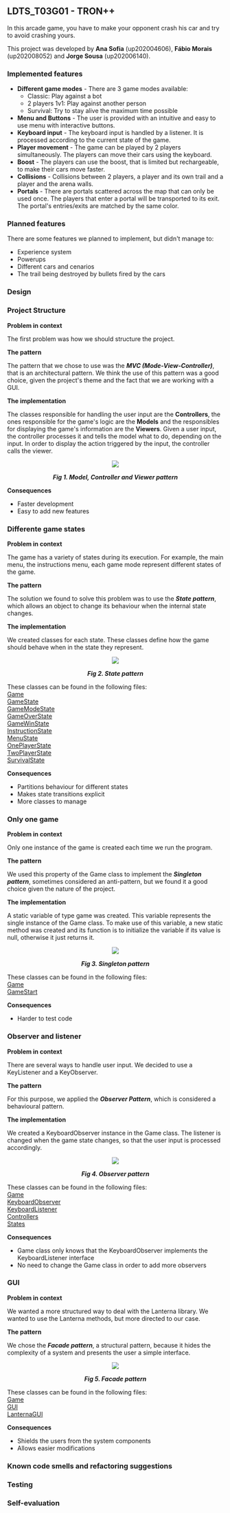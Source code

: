 ## LDTS_T03G01 - TRON++

In this arcade game, you have to make your opponent crash his car and try to avoid crashing yours.

This project was developed by **Ana Sofia** (up202004606), **Fábio Morais** (up202008052) and **Jorge Sousa** (up202006140).

### Implemented features

- **Different game modes** - There are 3 game modes available: 
  - Classic: Play against a bot
  - 2 players 1v1: Play against another person
  - Survival: Try to stay alive the maximum time possible
- **Menu and Buttons** - The user is provided with an intuitive and easy to use menu with interactive buttons.
- **Keyboard input** - The keyboard input is handled by a listener. It is processed according to the current state of the game.
- **Player movement** - The game can be played by 2 players simultaneously. The players can move their cars using the keyboard.
- **Boost** - The players can use the boost, that is limited but rechargeable, to make their cars move faster.
- **Collisions** - Collisions between 2 players, a player and its own trail and a player and the arena walls.
- **Portals** - There are portals scattered across the map that can only be used once. The players that enter a portal will be transported to its exit. The portal's entries/exits are matched by the same color.


### Planned features

There are some features we planned to implement, but didn't manage to:
- Experience system
- Powerups
- Different cars and cenarios
- The trail being destroyed by bullets fired by the cars

### Design

### Project Structure

**Problem in context**

The first problem was how we should structure the project.

**The pattern**

The pattern that we chose to use was the ***MVC (Mode-View-Controller)***, that is an architectural pattern. We think the use of this pattern was a good choice, given the project's theme and the fact that we are working with a GUI.

**The implementation**

The classes responsible for handling the user input are the **Controllers**, the ones responsible for the game's logic are the **Models** and the responsibles for displaying the game's information are the **Viewers**.
Given a user input, the controller processes it and tells the model what to do, depending on the input.
In order to display the action triggered by the input, the controller calls the viewer.

<p align="center" justify="center">
  <img src="images/uml/mvc.png"/>
</p>
<p align="center">
  <b><i>Fig 1. Model, Controller and Viewer pattern</i></b>
</p>

**Consequences**
- Faster development
- Easy to add new features

### Differente game states

**Problem in context**

The game has a variety of states during its execution. For example, the main menu, the instructions menu, each game mode represent different states of the game.

**The pattern**

The solution we found to solve this problem was to use the ***State pattern***, which allows an object to change its behaviour when the internal state changes.

**The implementation**

We created classes for each state. These classes define how the game should behave when in the state they represent.

<p align="center" justify="center">
  <img src="images/uml/state.png"/>
</p>
<p align="center">
  <b><i>Fig 2. State pattern</i></b>
</p>

These classes can be found in the following files:\
[Game](https://github.com/FEUP-LDTS-2021/ldts-project-assignment-g0301/blob/main/src/main/java/com/g0301/Game.java)\
[GameState](https://github.com/FEUP-LDTS-2021/ldts-project-assignment-g0301/blob/main/src/main/java/com/g0301/state/GameState.java)\
[GameModeState](https://github.com/FEUP-LDTS-2021/ldts-project-assignment-g0301/blob/main/src/main/java/com/g0301/state/GameModeState.java)\
[GameOverState](https://github.com/FEUP-LDTS-2021/ldts-project-assignment-g0301/blob/main/src/main/java/com/g0301/state/GameOverState.java)\
[GameWinState](https://github.com/FEUP-LDTS-2021/ldts-project-assignment-g0301/blob/main/src/main/java/com/g0301/state/GameWinState.java)\
[InstructionState](https://github.com/FEUP-LDTS-2021/ldts-project-assignment-g0301/blob/main/src/main/java/com/g0301/state/InstructionState.java)\
[MenuState](https://github.com/FEUP-LDTS-2021/ldts-project-assignment-g0301/blob/main/src/main/java/com/g0301/state/MenuState.java)\
[OnePlayerState](https://github.com/FEUP-LDTS-2021/ldts-project-assignment-g0301/blob/main/src/main/java/com/g0301/state/OnePlayerState.java)\
[TwoPlayerState](https://github.com/FEUP-LDTS-2021/ldts-project-assignment-g0301/blob/main/src/main/java/com/g0301/state/TwoPlayerState.java)\
[SurvivalState](https://github.com/FEUP-LDTS-2021/ldts-project-assignment-g0301/blob/main/src/main/java/com/g0301/state/SurvivalState.java)

**Consequences**
- Partitions behaviour for different states
- Makes state transitions explicit
- More classes to manage

### Only one game

**Problem in context**

Only one instance of the game is created each time we run the program.

**The pattern**

We used this property of the Game class to implement the ***Singleton pattern***, sometimes considered an anti-pattern, but we found it a good choice given the nature of the project.

**The implementation**

A static variable of type game was created. This variable represents the single instance of the Game class. 
To make use of this variable, a new static method was created and its function is to initialize the variable if its value is null, otherwise it just returns it.

<p align="center" justify="center">
  <img src="images/uml/singleton.png"/>
</p>
<p align="center">
  <b><i>Fig 3. Singleton pattern</i></b>
</p>

These classes can be found in the following files:\
[Game](https://github.com/FEUP-LDTS-2021/ldts-project-assignment-g0301/blob/main/src/main/java/com/g0301/Game.java)\
[GameStart](https://github.com/FEUP-LDTS-2021/ldts-project-assignment-g0301/blob/main/src/main/java/com/g0301/GameStart.java)

**Consequences**
- Harder to test code

### Observer and listener

**Problem in context**

There are several ways to handle user input. We decided to use a KeyListener and a KeyObserver.

**The pattern**

For this purpose, we applied the ***Observer Pattern***, which is considered a behavioural pattern.

**The implementation**

We created a KeyboardObserver instance in the Game class. The listener is changed when the game state changes, so that the user input is processed accordingly.

<p align="center" justify="center">
  <img src="images/uml/observer.png"/>
</p>
<p align="center">
  <b><i>Fig 4. Observer pattern</i></b>
</p>

These classes can be found in the following files:\
[Game](https://github.com/FEUP-LDTS-2021/ldts-project-assignment-g0301/blob/main/src/main/java/com/g0301/Game.java)\
[KeyboardObserver](https://github.com/FEUP-LDTS-2021/ldts-project-assignment-g0301/blob/main/src/main/java/com/g0301/gui/KeyboardObserver.java)\
[KeyboardListener](https://github.com/FEUP-LDTS-2021/ldts-project-assignment-g0301/blob/main/src/main/java/com/g0301/state/KeyboardListener.java)\
[Controllers](https://github.com/FEUP-LDTS-2021/ldts-project-assignment-g0301/tree/main/src/main/java/com/g0301/controller/state)\
[States](https://github.com/FEUP-LDTS-2021/ldts-project-assignment-g0301/tree/main/src/main/java/com/g0301/state)

**Consequences**
- Game class only knows that the KeyboardObserver implements the KeyboardListener interface
- No need to change the Game class in order to add more observers

### GUI

**Problem in context**

We wanted a more structured way to deal with the Lanterna library. We wanted to use the Lanterna methods, but more directed to our case.

**The pattern**

We chose the ***Facade pattern***, a structural pattern, because it hides the complexity of a system and presents the user a simple interface.

<p align="center" justify="center">
  <img src="images/uml/facade.png"/>
</p>
<p align="center">
  <b><i>Fig 5. Facade pattern</i></b>
</p>

These classes can be found in the following files:\
[Game](https://github.com/FEUP-LDTS-2021/ldts-project-assignment-g0301/blob/main/src/main/java/com/g0301/Game.java)\
[GUI](https://github.com/FEUP-LDTS-2021/ldts-project-assignment-g0301/blob/main/src/main/java/com/g0301/gui/Gui.java)\
[LanternaGUI](https://github.com/FEUP-LDTS-2021/ldts-project-assignment-g0301/blob/main/src/main/java/com/g0301/gui/LanternaGUI.java)

**Consequences**
- Shields the users from the system components
- Allows easier modifications

### Known code smells and refactoring suggestions





### Testing



### Self-evaluation
